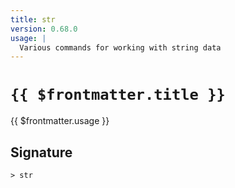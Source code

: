 ```yaml
---
title: str
version: 0.68.0
usage: |
  Various commands for working with string data
---
```


# <code>{{ $frontmatter.title }}</code>

<div style='white-space: pre-wrap;'>{{ $frontmatter.usage }}</div>

## Signature

```> str ```
